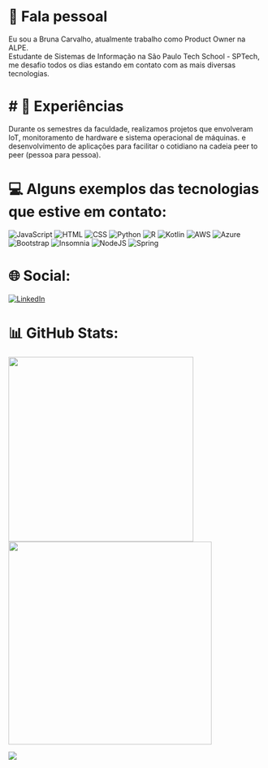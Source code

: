 # 👋 Fala pessoal

Eu sou a Bruna Carvalho, atualmente trabalho como Product Owner na ALPE. </br>
Estudante de Sistemas de Informação na São Paulo Tech School - SPTech, me desafio todos os dias estando em contato com as mais diversas tecnologias.


# # 🚀 Experiências

Durante os semestres da faculdade, realizamos projetos que envolveram IoT, monitoramento de hardware e sistema operacional de máquinas. e desenvolvimento de aplicações para facilitar o cotidiano na cadeia peer to peer (pessoa para pessoa). </br> 


# 💻 Alguns exemplos das tecnologias que estive em contato:

![JavaScript](https://img.shields.io/badge/javascript-%23323330.svg?style=for-the-badge&logo=javascript&logoColor=%23F7DF1E) ![HTML](https://img.shields.io/badge/html-%23E34F26.svg?style=for-the-badge&logo=html5&logoColor=white) ![CSS](https://img.shields.io/badge/css-%231572B6.svg?style=for-the-badge&logo=css3&logoColor=white) ![Python](https://img.shields.io/badge/python-3670A0?style=for-the-badge&logo=python&logoColor=ffdd54) ![R](https://img.shields.io/badge/r-%23276DC3.svg?style=for-the-badge&logo=r&logoColor=white) ![Kotlin](https://img.shields.io/badge/kotlin-%237F52FF.svg?style=for-the-badge&logo=kotlin&logoColor=white) ![AWS](https://img.shields.io/badge/AWS-%23FF9900.svg?style=for-the-badge&logo=amazon-aws&logoColor=white) ![Azure](https://img.shields.io/badge/azure-%230072C6.svg?style=for-the-badge&logo=microsoftazure&logoColor=white)  ![Bootstrap](https://img.shields.io/badge/bootstrap-%238511FA.svg?style=for-the-badge&logo=bootstrap&logoColor=white) ![Insomnia](https://img.shields.io/badge/Insomnia-black?style=for-the-badge&logo=insomnia&logoColor=5849BE) ![NodeJS](https://img.shields.io/badge/node.js-6DA55F?style=for-the-badge&logo=node.js&logoColor=white) ![Spring](https://img.shields.io/badge/spring-%236DB33F.svg?style=for-the-badge&logo=spring&logoColor=white)


# 🌐 Social:

[![LinkedIn](https://img.shields.io/badge/LinkedIn-%230077B5.svg?logo=linkedin&logoColor=white)](https://linkedin.com/in/bruna-nascimento-carvalho) 


# 📊 GitHub Stats:

<img src="https://github-readme-stats-wheat-two-53.vercel.app/api?username=boocarvalho&theme=neon&hide_border=false&include_all_commits=false&count_private=false"  width="364px" />                    <img src="https://github-readme-streak-stats.herokuapp.com/?user=boocarvalho&theme=neon&hide_border=false"  width="400px" />

![](https://github-readme-stats-wheat-two-53.vercel.app/api/top-langs/?username=boocarvalho&theme=neon&hide_border=false&include_all_commits=false&count_private=false&layout=compact)

